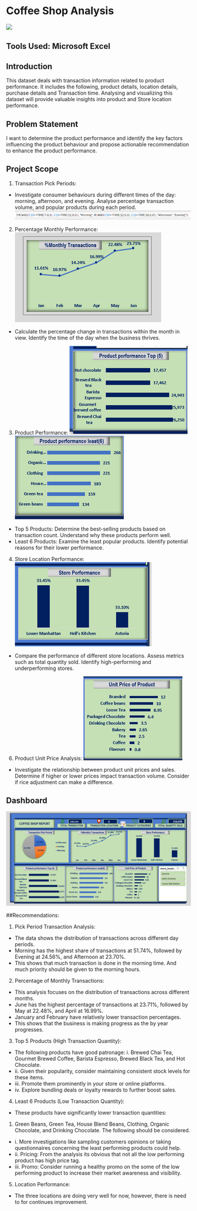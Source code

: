 # Coffee Shop Analysis
![](Coffee-Shop.png)

## Tools Used: Microsoft Excel

## Introduction  
This dataset deals with transaction information related to product performance. It includes the following, product details, location details, purchase details and Transaction time.  Analysing and visualizing this dataset will provide valuable insights into product and Store location performance. 

## Problem Statement
I want to determine the product performance and identify the key factors influencing the product behaviour and propose actionable recommendation to enhance the product performance.

## Project Scope
1. Transaction Pick Periods:
- Investigate consumer behaviours during different times of the day: morning, afternoon, and evening. Analyse percentage transaction volume, and popular products during each period.
![](Formular.png)

2. Percentage Monthly Performance:
![](%_Monthly_Transaction.png)

-	Calculate the percentage change in transactions within the month in view. Identify the time of the day when the business thrives.
3.	Product Performance:
![](Top_5.png)
![](Least_6.png)

-	Top 5 Products: Determine the best-selling products based on transaction count. Understand why these products perform well.
-	Least 6 Products: Examine the least popular products. Identify potential reasons for their lower performance.

4.	Store Location Performance:
![](Location.png)

-	Compare the performance of different store locations. Assess metrics such as total quantity sold. Identify high-performing and underperforming stores.


6.	Product Unit Price Analysis:
![](Unit_Price.png)

-	Investigate the relationship between product unit prices and sales. Determine if higher or lower prices impact transaction volume. Consider if rice adjustment can make a difference.

## Dashboard
![](Dashboard.png)

##Recommendations:
1.	Pick Period Transaction Analysis:
-	The data shows the distribution of transactions across different day periods.
-	Morning has the highest share of transactions at 51.74%, followed by Evening at 24.56%, and Afternoon at 23.70%.
-	This shows that much transaction is done in the morning time. And much priority should be given to the morning hours.
  
2.	Percentage of Monthly Transactions:
-	This analysis focuses on the distribution of transactions across different months.
-	June has the highest percentage of transactions at 23.71%, followed by May at 22.48%, and April at 16.99%.
-	January and February have relatively lower transaction percentages.
-	This shows that the business is making progress as the by year progresses.
  
3.	Top 5 Products (High Transaction Quantity):
-	The following products have good patronage: 
 i.	Brewed Chai Tea, Gourmet Brewed Coffee, Barista Espresso, Brewed Black Tea, and Hot Chocolate.
- ii.	Given their popularity, consider maintaining consistent stock levels for these items.
- iii.	Promote them prominently in your store or online platforms.
- iv.	Explore bundling deals or loyalty rewards to further boost sales.

4.	Least 6 Products (Low Transaction Quantity):
-	These products have significantly lower transaction quantities: 
1.	Green Beans, Green Tea, House Blend Beans, Clothing, Organic Chocolate, and Drinking Chocolate. The following should be considered.
- i.	More investigations like sampling customers opinions or taking questionnaires concerning the least performing products could help. 
- ii.	Pricing: From the analysis its obvious that not all the low performing product has high price tag.
- iii.	Promo: Consider running a healthy promo on the some of the low performing product to increase their market awareness and visibility.

5.	Location Performance:
- The three locations are doing very well for now, however, there is need to for continues improvement.


